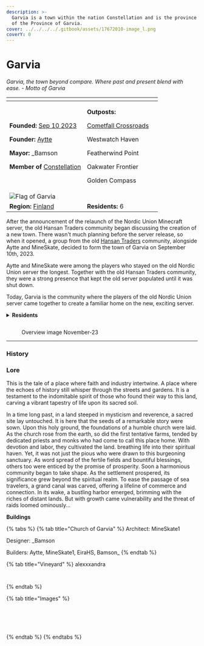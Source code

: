 ```yaml
---
description: >-
  Garvia is a town within the nation Constellation and is the province capital
  of the Province of Garvia.
cover: ../../../../.gitbook/assets/17672010-image_l.png
coverY: 0
---
```


# Garvia

_Garvia, the town beyond compare. Where past and present blend with ease. - Motto of Garvia_

<table data-view="cards"><thead><tr><th></th><th></th><th data-hidden></th></tr></thead><tbody><tr><td><p><strong>Founded:</strong> <a href="../../../../server-dates/september-23.md#sep-10">Sep 10 2023</a></p><p><strong>Founder:</strong> <a href="../../players/aytte/">Aytte</a></p><p><strong>Mayor:</strong> _Bamson</p><p><strong>Member of</strong> <a href="../../nations/constellation.md">Constellation</a></p></td><td><p><strong>Outposts:</strong></p><p><a href="cometfall-crossroads.md">Cometfall Crossroads</a></p><p>Westwatch Haven</p><p>Featherwind Point</p><p>Oakwater Frontier</p><p>Golden Compass</p></td><td></td></tr><tr><td><img src="../../../../.gitbook/assets/Garvia500 (1).png" alt="Flag of Garvia" data-size="original"></td><td></td><td></td></tr><tr><td><strong>Region:</strong> <a href="../archived-towns/finland-region/">Finland</a></td><td><strong>Residents:</strong> 6</td><td></td></tr></tbody></table>

After the announcement of the relaunch of the Nordic Union Minecraft server, the old Hansan Traders community began discussing the creation of a new town. There wasn't much planning before the server release, so when it opened, a group from the old [Hansan Traders](../../../../server-dates/the-2022-nordics-server/hansan-traders.md) community, alongside Aytte and MineSkate, decided to form the town of Garvia on September 10th, 2023.

Aytte and MineSkate were among the players who stayed on the old Nordic Union server the longest. Together with the old Hansan Traders community, they were a strong presence that kept the old server populated until it was shut down.

Today, Garvia is the community where the players of the old Nordic Union server came together to create a familiar home on the new, exciting server.

<details>

<summary><strong>Residents</strong></summary>

* EiraHS
* [Aytte](../../players/aytte/)
* [CrispyChickes](../../players/crispychickes.md)
* SeanMac00
* [MineSkate1](../../players/mineskate.md)
* BOBB0
* [\_Bamson](../../players/_bamson.md)
* gupr
* alexxxandra
* ElleGurra

</details>

<figure><img src="../../../../.gitbook/assets/Garvia OverviewNov.png" alt=""><figcaption><p>Overview image November-23</p></figcaption></figure>

***

### History

### Lore

This is the tale of a place where faith and industry intertwine. A place where the echoes of history still whisper through the streets and gardens. It is a testament to the indomitable spirit of those who found their way to this land, carving a vibrant tapestry of life upon its sacred soil.

In a time long past, in a land steeped in mysticism and reverence, a sacred site lay untouched. It is here that the seeds of a remarkable story were sown. Upon this holy ground, the foundations of a humble church were laid. As the church rose from the earth, so did the first tentative farms, tended by dedicated priests and monks who had come to call this place home. With devotion and labor, they cultivated the land. breathing life into their spiritual haven. Yet, it was not just the pious who were drawn to this burgeoning sanctuary. As word spread of the fertile fields and bountiful blessings, others too were enticed by the promise of prosperity. Soon a harmonious community began to take shape. As the settlement prospered, its significance grew beyond the spiritual realm. To ease the passage of sea travelers, a grand canal was carved, offering a lifeline of commerce and connection. In its wake, a bustling harbor emerged, brimming with the riches of distant lands. But with growth came vulnerability and the threat of raids loomed ominously...

**Buildings**

{% tabs %}
{% tab title="Church of Garvia" %}
Architect: MineSkate1

Designer: \_Bamson

Builders: Aytte, MineSkate1, EiraHS, Bamson\_
{% endtab %}

{% tab title="Vineyard" %}
alexxxandra

<figure><img src="../../../../.gitbook/assets/2023-11-12_09.44.09.png" alt=""><figcaption></figcaption></figure>

<figure><img src="../../../../.gitbook/assets/2023-11-12_09.44.22.png" alt=""><figcaption></figcaption></figure>
{% endtab %}

{% tab title="Images" %}
<figure><img src="../../../../.gitbook/assets/2023-11-27_18.30.21.png" alt=""><figcaption></figcaption></figure>

<figure><img src="../../../../.gitbook/assets/2023-11-27_18.20.52.png" alt=""><figcaption></figcaption></figure>

<figure><img src="../../../../.gitbook/assets/2023-11-12_09.42.38.png" alt=""><figcaption></figcaption></figure>

<figure><img src="../../../../.gitbook/assets/2023-11-06_22.00.58.png" alt=""><figcaption></figcaption></figure>

<figure><img src="../../../../.gitbook/assets/2023-11-06_22.04.56.png" alt=""><figcaption></figcaption></figure>
{% endtab %}
{% endtabs %}
